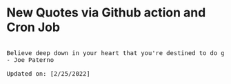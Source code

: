# New Quotes via Github action and Cron Job

<pre>
<!-- #quote -->
Believe deep down in your heart that you're destined to do great things.
- Joe Paterno

Updated on: [2/25/2022]
<!-- #quoteEnd -->
</pre>
